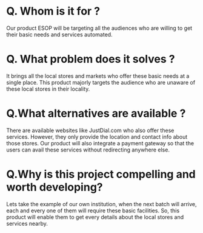 # Q. Whom is it for ?
Our product ESOP will be targeting all the audiences who are willing to get their basic
needs and services automated.

# Q. What problem does it solves ?
It brings all the local stores and markets who offer these basic needs at a single place.
This product majorly targets the audience who are unaware of these local stores in their
locality.

# Q.What alternatives are available ?
There are available websites like JustDial.com who also offer these services. However,
they only provide the location and contact info about those stores. Our product will also
integrate a payment gateway so that the users can avail these services without redirecting
anywhere else.

# Q.Why is this project compelling and worth developing?
Lets take the example of our own institution, when the next batch will arrive, each and
every one of them will require these basic facilities. So, this product will enable them to
get every details about the local stores and services nearby.